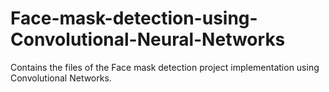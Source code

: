 # Face-mask-detection-using-Convolutional-Neural-Networks

Contains the files of the Face mask detection project implementation using Convolutional Networks.

